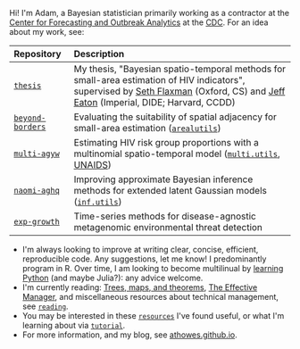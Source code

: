 Hi!
I'm Adam, a Bayesian statistician primarily working as a contractor at the [Center for Forecasting and Outbreak Analytics](https://www.cdc.gov/forecast-outbreak-analytics/index.html) at the [CDC](https://www.cdc.gov/index.htm).
For an idea about my work, see:

| Repository | Description |
|:-----|:----|
| [`thesis`](https://github.com/athowes/thesis) | My thesis, "Bayesian spatio-temporal methods for small-area estimation of HIV indicators", supervised by [Seth Flaxman](https://www.cs.ox.ac.uk/people/seth.flaxman/) (Oxford, CS) and [Jeff Eaton](https://ccdd.hsph.harvard.edu/people/jeff-eaton/) (Imperial, DIDE; Harvard, CCDD) |
| [`beyond-borders`](https://github.com/athowes/beyond-borders) | Evaluating the suitability of spatial adjacency for small-area estimation ([`arealutils`](https://github.com/athowes/arealutils))
| [`multi-agyw`](https://github.com/athowes/multi-agyw) | Estimating HIV risk group proportions with a multinomial spatio-temporal model ([`multi.utils`](https://github.com/athowes/multi.utils), [UNAIDS](https://hivtools.unaids.org/pse/](https://hivtools.unaids.org/shipp/)))
| [`naomi-aghq`](https://github.com/athowes/naomi-aghq) | Improving approximate Bayesian inference methods for extended latent Gaussian models ([`inf.utils`](https://github.com/athowes/inf.utils))
| [`exp-growth`](https://github.com/athowes/exp-growth) | Time-series methods for disease-agnostic metagenomic environmental threat detection

* I'm always looking to improve at writing clear, concise, efficient, reproducible code.
Any suggestions, let me know!
I predominantly program in R.
Over time, I am looking to become multilinual by [learning Python](https://github.com/athowes/tutorial?tab=readme-ov-file#learning-python-as-an-r-user) (and maybe Julia?): any advice welcome.
* I'm currently reading: [Trees, maps, and theorems](https://www.principiae.be/X0100.php), [The Effective Manager](https://www.manager-tools.com/products/effective-manager-book-second-edition), and miscellaneous resources about technical management, see [`reading`](https://github.com/athowes/reading).
* You may be interested in these [`resources`](https://github.com/athowes/resources) I've found useful, or what I'm learning about via [`tutorial`](https://github.com/athowes/tutorial).
* For more information, and my blog, see [athowes.github.io](https://athowes.github.io/).

